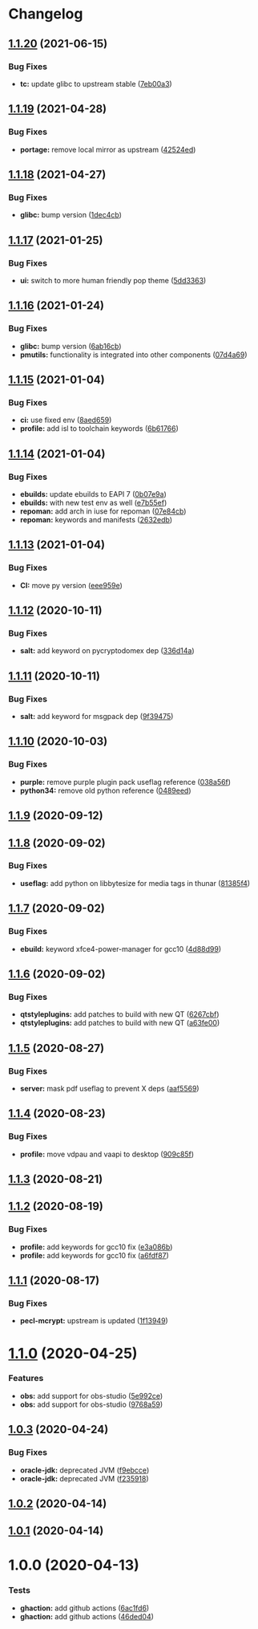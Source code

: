 # Changelog

## [1.1.20](https://github.com/mgomersbach/chinstrap-overlay/compare/1.1.19...1.1.20) (2021-06-15)


### Bug Fixes

* **tc:** update glibc to upstream stable ([7eb00a3](https://github.com/mgomersbach/chinstrap-overlay/commit/7eb00a304e7cf4e26860fb03f033f89181d3d0ca))

## [1.1.19](https://github.com/mgomersbach/chinstrap-overlay/compare/1.1.18...1.1.19) (2021-04-28)


### Bug Fixes

* **portage:** remove local mirror as upstream ([42524ed](https://github.com/mgomersbach/chinstrap-overlay/commit/42524ed8e3fcc9b795534d8de9fdde555095c1ca))

## [1.1.18](https://github.com/mgomersbach/chinstrap-overlay/compare/1.1.17...1.1.18) (2021-04-27)


### Bug Fixes

* **glibc:** bump version ([1dec4cb](https://github.com/mgomersbach/chinstrap-overlay/commit/1dec4cba9ebe7eb774b6f03e95246b9514e4b9f2))

## [1.1.17](https://github.com/mgomersbach/chinstrap-overlay/compare/1.1.16...1.1.17) (2021-01-25)


### Bug Fixes

* **ui:** switch to more human friendly pop theme ([5dd3363](https://github.com/mgomersbach/chinstrap-overlay/commit/5dd336318ecf2c411e16a81c5f98abd8b9ac59c7))

## [1.1.16](https://github.com/mgomersbach/chinstrap-overlay/compare/1.1.15...1.1.16) (2021-01-24)


### Bug Fixes

* **glibc:** bump version ([6ab16cb](https://github.com/mgomersbach/chinstrap-overlay/commit/6ab16cb97da6b961824449b643244028e39a7807))
* **pmutils:** functionality is integrated into other components ([07d4a69](https://github.com/mgomersbach/chinstrap-overlay/commit/07d4a690bdb7bda14ddd2caa2680fd8f3726187a))

## [1.1.15](https://github.com/mgomersbach/chinstrap-overlay/compare/1.1.14...1.1.15) (2021-01-04)


### Bug Fixes

* **ci:** use fixed env ([8aed659](https://github.com/mgomersbach/chinstrap-overlay/commit/8aed659892a7ebf86230d4d881870c57784fdf29))
* **profile:** add isl to toolchain keywords ([6b61766](https://github.com/mgomersbach/chinstrap-overlay/commit/6b61766c1eab31497dff1fc34c99ba09fbc73bbd))

## [1.1.14](https://github.com/mgomersbach/chinstrap-overlay/compare/1.1.13...1.1.14) (2021-01-04)


### Bug Fixes

* **ebuilds:** update ebuilds to EAPI 7 ([0b07e9a](https://github.com/mgomersbach/chinstrap-overlay/commit/0b07e9a22c9449b7a860e3c890f30fe7b9235081))
* **ebuilds:** with new test env as well ([e7b55ef](https://github.com/mgomersbach/chinstrap-overlay/commit/e7b55efe9247b86d33a56fea7101c6ace184d442))
* **repoman:** add arch in iuse for repoman ([07e84cb](https://github.com/mgomersbach/chinstrap-overlay/commit/07e84cbf7c0ba28c8b3844f722b541343412b6f6))
* **repoman:** keywords and manifests ([2632edb](https://github.com/mgomersbach/chinstrap-overlay/commit/2632edbc8b070cc2ff76e12606a2df71f9b49dae))

## [1.1.13](https://github.com/mgomersbach/chinstrap-overlay/compare/1.1.12...1.1.13) (2021-01-04)


### Bug Fixes

* **CI:** move py version ([eee959e](https://github.com/mgomersbach/chinstrap-overlay/commit/eee959ec1fd8bfe4f9126ddade93cb67c6b76237))

## [1.1.12](https://github.com/mgomersbach/chinstrap-overlay/compare/1.1.11...1.1.12) (2020-10-11)


### Bug Fixes

* **salt:** add keyword on pycryptodomex dep ([336d14a](https://github.com/mgomersbach/chinstrap-overlay/commit/336d14a60966e20494ec983f4ce9cd4db72cfda0))

## [1.1.11](https://github.com/mgomersbach/chinstrap-overlay/compare/1.1.10...1.1.11) (2020-10-11)


### Bug Fixes

* **salt:** add keyword for msgpack dep ([9f39475](https://github.com/mgomersbach/chinstrap-overlay/commit/9f39475579e794f62ed7681488dd1a932b9146dc))

## [1.1.10](https://github.com/mgomersbach/chinstrap-overlay/compare/1.1.9...1.1.10) (2020-10-03)


### Bug Fixes

* **purple:** remove purple plugin pack useflag reference ([038a56f](https://github.com/mgomersbach/chinstrap-overlay/commit/038a56f52b7b77c3b1960ed3e3608a5d00c9306e))
* **python34:** remove old python reference ([0489eed](https://github.com/mgomersbach/chinstrap-overlay/commit/0489eed8df84a093d3b0a0c36030d8ae8e453bb1))

## [1.1.9](https://github.com/mgomersbach/chinstrap-overlay/compare/1.1.8...1.1.9) (2020-09-12)

## [1.1.8](https://github.com/mgomersbach/chinstrap-overlay/compare/1.1.7...1.1.8) (2020-09-02)


### Bug Fixes

* **useflag:** add python on libbytesize for media tags in thunar ([81385f4](https://github.com/mgomersbach/chinstrap-overlay/commit/81385f41705df5080f3ab7949f9881b2fb9e5045))

## [1.1.7](https://github.com/mgomersbach/chinstrap-overlay/compare/1.1.6...1.1.7) (2020-09-02)


### Bug Fixes

* **ebuild:** keyword xfce4-power-manager for gcc10 ([4d88d99](https://github.com/mgomersbach/chinstrap-overlay/commit/4d88d99bd9061a21f7dbfee176a3a6a70b99b82e))

## [1.1.6](https://github.com/mgomersbach/chinstrap-overlay/compare/1.1.5...1.1.6) (2020-09-02)


### Bug Fixes

* **qtstyleplugins:** add patches to build with new QT ([6267cbf](https://github.com/mgomersbach/chinstrap-overlay/commit/6267cbf5105f82bd0d15ecd5b62f2cd49660ec6d))
* **qtstyleplugins:** add patches to build with new QT ([a63fe00](https://github.com/mgomersbach/chinstrap-overlay/commit/a63fe00a656f8c132ba9017a20917a642dd31d05))

## [1.1.5](https://github.com/mgomersbach/chinstrap-overlay/compare/1.1.4...1.1.5) (2020-08-27)


### Bug Fixes

* **server:** mask pdf useflag to prevent X deps ([aaf5569](https://github.com/mgomersbach/chinstrap-overlay/commit/aaf5569d7f495fc2cadb873d6228f678e2889868))

## [1.1.4](https://github.com/mgomersbach/chinstrap-overlay/compare/1.1.3...1.1.4) (2020-08-23)


### Bug Fixes

* **profile:** move vdpau and vaapi to desktop ([909c85f](https://github.com/mgomersbach/chinstrap-overlay/commit/909c85fe157514e55a6fe1baf1f444a685f3df46))

## [1.1.3](https://github.com/mgomersbach/chinstrap-overlay/compare/1.1.2...1.1.3) (2020-08-21)

## [1.1.2](https://github.com/mgomersbach/chinstrap-overlay/compare/1.1.1...1.1.2) (2020-08-19)


### Bug Fixes

* **profile:** add keywords for gcc10 fix ([e3a086b](https://github.com/mgomersbach/chinstrap-overlay/commit/e3a086b71afb36d9f8a14104f89b1aafcca3162a))
* **profile:** add keywords for gcc10 fix ([a6fdf87](https://github.com/mgomersbach/chinstrap-overlay/commit/a6fdf878b340fd79fa59064664030ebecff71c00))

## [1.1.1](https://github.com/mgomersbach/chinstrap-overlay/compare/1.1.0...1.1.1) (2020-08-17)


### Bug Fixes

* **pecl-mcrypt:** upstream is updated ([1f13949](https://github.com/mgomersbach/chinstrap-overlay/commit/1f13949b643026c0ae09c0fae426efcbcf20bea8))

# [1.1.0](https://github.com/mgomersbach/chinstrap-overlay/compare/1.0.3...1.1.0) (2020-04-25)


### Features

* **obs:** add support for obs-studio ([5e992ce](https://github.com/mgomersbach/chinstrap-overlay/commit/5e992cebf1d68c32588eb33b12bd2ef9911c55f4))
* **obs:** add support for obs-studio ([9768a59](https://github.com/mgomersbach/chinstrap-overlay/commit/9768a5927241464394761f32f42b504a0505ed44))

## [1.0.3](https://github.com/mgomersbach/chinstrap-overlay/compare/1.0.2...1.0.3) (2020-04-24)


### Bug Fixes

* **oracle-jdk:** deprecated JVM ([f9ebcce](https://github.com/mgomersbach/chinstrap-overlay/commit/f9ebccecc61a535ababaf11f2c5961546e0f6ebe))
* **oracle-jdk:** deprecated JVM ([f235918](https://github.com/mgomersbach/chinstrap-overlay/commit/f235918c3ed2d74b3ff02a1bef2a2bf79cac14b2))

## [1.0.2](https://github.com/mgomersbach/chinstrap-overlay/compare/1.0.1...1.0.2) (2020-04-14)

## [1.0.1](https://github.com/mgomersbach/chinstrap-overlay/compare/1.0.0...1.0.1) (2020-04-14)

# 1.0.0 (2020-04-13)


### Tests

* **ghaction:** add github actions ([6ac1fd6](https://github.com/mgomersbach/chinstrap-overlay/commit/6ac1fd6e78193f7af1ee97f32c9c507aca42a795))
* **ghaction:** add github actions ([46ded04](https://github.com/mgomersbach/chinstrap-overlay/commit/46ded0496545e70b6b318ec5ef0a8dcdae1fc4be))
